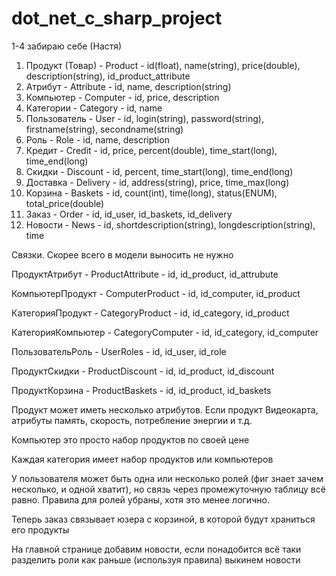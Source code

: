 dot_net_c_sharp_project
=======================
1-4 забираю себе (Настя)

1. Продукт (Товар)    - Product              -  id(float), name(string), price(double), description(string), id_product_attribute
2. Атрибут            - Attribute            -  id, name, description(string)
3. Компьютер          - Computer             -  id, price, description
4. Категории          - Category             -  id, name
5. Пользователь       - User                 -  id, login(string), password(string), firstname(string), secondname(string)
6. Роль               - Role                 -  id, name, description
7. Кредит             - Credit               -  id, price, percent(double), time_start(long), time_end(long)
8. Скидки             - Discount             -  id, percent, time_start(long), time_end(long)
9. Доставка           - Delivery             -  id, address(string), price, time_max(long)
10. Корзина           - Baskets              -  id, count(int), time(long), status(ENUM), total_price(double)
11. Заказ             - Order                -  id, id_user, id_baskets, id_delivery
12. Новости			  - News                 -  id, shortdescription(string), longdescription(string), time


Связки. Скорее всего в модели выносить не нужно

ПродуктАтрибут     - ProductAttribute     -  id, id_product, id_attrubute

КомпьютерПродукт   - ComputerProduct      -  id, id_computer, id_product

КатегорияПродукт   - CategoryProduct      -  id, id_category, id_product

КатегорияКомпьютер - CategoryComputer     -  id, id_category, id_computer

ПользовательРоль   - UserRoles            -  id, id_user, id_role

ПродуктСкидки      - ProductDiscount      -  id, id_product, id_discount

ПродуктКорзина     - ProductBaskets       -  id, id_product, id_baskets


Продукт может иметь несколько атрибутов. Если продукт Видеокарта, атрибуты память, скорость, потребление энергии и т.д.

Компьютер это просто набор продуктов по своей цене

Каждая категория имеет набор продуктов или компьютеров

У пользователя может быть одна или несколько ролей (фиг знает зачем несколько, и одной хватит), но связь через промежуточную таблицу всё равно. Правила для ролей убраны, хотя это менее логично.

Теперь заказ связывает юзера с корзиной, в которой будут храниться его продукты

На главной странице добавим новости, если понадобится всё таки разделить роли как раньше (используя правила) выкинем новости


